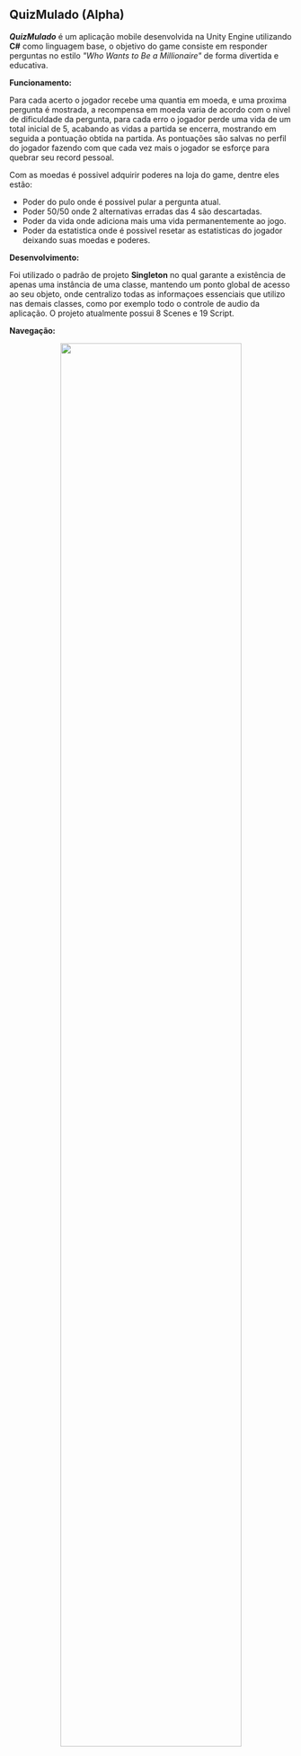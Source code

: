 ## QuizMulado (Alpha)

  ***QuizMulado*** é um aplicação mobile desenvolvida na Unity Engine utilizando **C#** como linguagem base, o objetivo do game consiste em responder perguntas no estilo *"Who Wants to Be a Millionaire"* de forma divertida e educativa.
  
  
 **Funcionamento:**
  
Para cada acerto o jogador recebe uma quantia em moeda, e uma proxima pergunta é mostrada, a recompensa em moeda varia de acordo com o nivel de dificuldade da pergunta, para cada erro o jogador perde uma vida de um total inicial de 5, acabando as vidas a partida se encerra, mostrando em seguida a pontuação obtida na partida. As pontuações são salvas no perfil do jogador fazendo com que cada vez mais o jogador se esforçe para quebrar seu record pessoal.

Com as moedas é possivel adquirir poderes na loja do game, dentre eles estão:

* Poder do pulo onde é possivel pular a pergunta atual.
* Poder 50/50 onde 2 alternativas erradas das 4 são descartadas.
* Poder da vida onde adiciona mais uma vida permanentemente ao jogo.
* Poder da estatistica onde é possivel resetar as estatisticas do jogador deixando suas moedas e poderes.

**Desenvolvimento:**

Foi utilizado o padrão de projeto **Singleton** no qual garante a existência de apenas uma instância de uma classe, mantendo um ponto global de acesso ao seu objeto, onde centralizo todas as informaçoes essenciais que utilizo nas demais classes, como por exemplo todo o controle de audio da aplicação. O projeto atualmente possui 8 Scenes e 19 Script.

**Navegação:**

<p align="center">

<img src="https://github.com/DoisLucas/QuizMulado-Unity-CSharp/blob/master/Imagens/Navega%C3%A7%C3%A3o.png" width="80%" height="80%"/>

</p>


